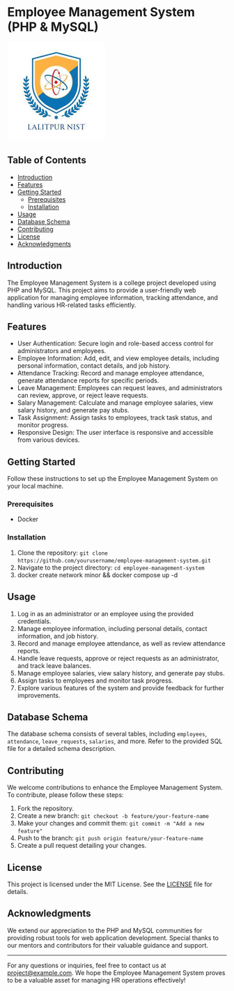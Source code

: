 # Employee Management System (PHP & MySQL)

![Project Logo](./img.png)

## Table of Contents

- [Introduction](#introduction)
- [Features](#features)
- [Getting Started](#getting-started)
    - [Prerequisites](#prerequisites)
    - [Installation](#installation)
- [Usage](#usage)
- [Database Schema](#database-schema)
- [Contributing](#contributing)
- [License](#license)
- [Acknowledgments](#acknowledgments)

## Introduction

The Employee Management System is a college project developed using PHP and MySQL. This project aims to provide a user-friendly web application for managing employee information, tracking attendance, and handling various HR-related tasks efficiently.

## Features

- User Authentication: Secure login and role-based access control for administrators and employees.
- Employee Information: Add, edit, and view employee details, including personal information, contact details, and job history.
- Attendance Tracking: Record and manage employee attendance, generate attendance reports for specific periods.
- Leave Management: Employees can request leaves, and administrators can review, approve, or reject leave requests.
- Salary Management: Calculate and manage employee salaries, view salary history, and generate pay stubs.
- Task Assignment: Assign tasks to employees, track task status, and monitor progress.
- Responsive Design: The user interface is responsive and accessible from various devices.

## Getting Started

Follow these instructions to set up the Employee Management System on your local machine.

### Prerequisites

- Docker


### Installation

1. Clone the repository: `git clone https://github.com/yourusername/employee-management-system.git`
2. Navigate to the project directory: `cd employee-management-system`
3. docker create network minor && docker compose up -d 

## Usage

1. Log in as an administrator or an employee using the provided credentials.
2. Manage employee information, including personal details, contact information, and job history.
3. Record and manage employee attendance, as well as review attendance reports.
4. Handle leave requests, approve or reject requests as an administrator, and track leave balances.
5. Manage employee salaries, view salary history, and generate pay stubs.
6. Assign tasks to employees and monitor task progress.
7. Explore various features of the system and provide feedback for further improvements.

## Database Schema

The database schema consists of several tables, including `employees`, `attendance`, `leave_requests`, `salaries`, and more. Refer to the provided SQL file for a detailed schema description.

## Contributing

We welcome contributions to enhance the Employee Management System. To contribute, please follow these steps:

1. Fork the repository.
2. Create a new branch: `git checkout -b feature/your-feature-name`
3. Make your changes and commit them: `git commit -m "Add a new feature"`
4. Push to the branch: `git push origin feature/your-feature-name`
5. Create a pull request detailing your changes.

## License

This project is licensed under the MIT License. See the [LICENSE](LICENSE) file for details.

## Acknowledgments

We extend our appreciation to the PHP and MySQL communities for providing robust tools for web application development. Special thanks to our mentors and contributors for their valuable guidance and support.

---

For any questions or inquiries, feel free to contact us at project@example.com. We hope the Employee Management System proves to be a valuable asset for managing HR operations effectively!
